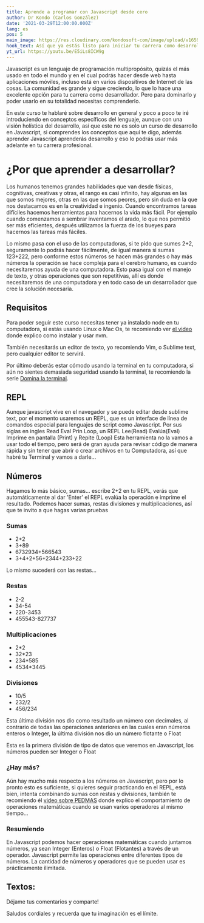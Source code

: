 ```yaml
---
title: Aprende a programar con Javascript desde cero
author: Dr Kondo (Carlos González)
date: '2021-03-29T12:00:00.000Z'
lang: es
pos: 5
main_image: https://res.cloudinary.com/kondosoft-com/image/upload/v1659903360/cyberpolin.com/2.png
hook_text: Así que ya estás listo para iniciar tu carrera como desarrollador, felicidades, en este tutorial encontraras desde los conceptos más básicos, hasta POO.
yt_url: https://youtu.be/E5iLs8ICW9g
---
```


Javascript es un lenguaje de programación multipropósito, quizás el más usado en todo el mundo y en el cual podrás hacer desde web hasta aplicaciones móviles, incluso está en varios dispositivos de Internet de las cosas. La comunidad es grande y sigue creciendo, lo que lo hace una excelente opción para tu carrera como desarrollador. Pero para dominarlo y poder usarlo en su totalidad necesitas comprenderlo.

En este curso te hablaré sobre desarrollo en general y poco a poco te iré introduciendo en conceptos específicos del lenguaje, aunque con una visión holística del desarrollo, así que este no es solo un curso de desarrollo en Javascript, si comprendes los conceptos que aquí te digo, además aprender Javascript aprenderás desarrollo y eso lo podrás usar más adelante en tu carrera profesional.

# ¿Por que aprender a desarrollar?

Los humanos tenemos grandes habilidades que van desde físicas, cognitivas, creativas y otras, el rango es casi infinito, hay algunas en las que somos mejores, otras en las que somos peores, pero sin duda en la que nos destacamos es en la creatividad e ingenio. Cuando encontramos tareas difíciles hacemos herramientas para hacernos la vida más fácil. Por ejemplo cuando comenzamos a sembrar inventamos el arado, lo que nos permitió ser más eficientes, después utilizamos la fuerza de los bueyes para hacernos las tareas más fáciles.

Lo mismo pasa con el uso de las computadoras, si te pido que sumes 2+2, seguramente lo podrás hacer fácilmente, de igual manera si sumas 123+222, pero conforme estos números se hacen más grandes o hay más números la operación se hace compleja para el cerebro humano, es cuando necesitaremos ayuda de una computadora. Esto pasa igual con el manejo de texto, y otras operaciones que son repetitivas, allí es donde necesitaremos de una computadora y en todo caso de un desarrollador que cree la solución necesaria.

## Requisitos

Para poder seguir este curso necesitas tener ya instalado node en tu computadora, si estás usando Linux o Mac Os, te recomiendo ver [el video](https:yt) donde explico como instalar y usar nvm.

También necesitarás un editor de texto, yo recomiendo Vim, o Sublime text, pero cualquier editor te servirá.

Por último deberás estar cómodo usando la terminal en tu computadora, si aún no sientes demasiada seguridad usando la terminal, te recomiendo la serie [Domina la terminal](https://).

## REPL

Aunque javascript vive en el navegador y se puede editar desde sublime text, por el momento usaremos un REPL, que es un interface de línea de comandos especial para lenguajes de script como Javascript.
Por sus siglas en ingles Read Eval Prin Loop, un REPL Lee(Read) Evalúa(Eval) Imprime en pantalla (Print) y Repite (Loop)
Esta herramienta no la vamos a usar todo el tiempo, pero será de gran ayuda para revisar código de manera rápida y sin tener que abrir o crear archivos en tu Computadora, así que habré tu Terminal y vamos a darle...


## Números

Hagamos lo más básico, sumas...
escribe 2+2 en tu REPL, verás que automáticamente al dar 'Enter' el REPL evalúa la operación e imprime el resultado.
Podemos hacer sumas, restas divisiones y multiplicaciones, así que te invito a que hagas varias pruebas

### Sumas
* 2+2
* 3+89
* 6732934+566543
* 3+4+2+56+2344+233+22

Lo mismo sucederá con las restas...

### Restas
* 2-2
* 34-54
* 220-3453
* 455543-827737

### Multiplicaciones

* 2*2
* 32*23
* 234*585
* 4534*3445

### Divisiones

* 10/5
* 232/2
* 456/234

Esta última división nos dio como resultado un número con decimales, al contrario de todas las operaciones anteriores en las cuales eran números enteros o Integer, la última división nos dio un número flotante o Float

Esta es la primera división de tipo de datos que veremos en Javascript, los números pueden ser Integer o Float

### ¿Hay más?

Aún hay mucho más respecto a los números en Javascript, pero por lo pronto esto es suficiente, si quieres seguir practicando en el REPL, está bien, intenta combinando sumas con restas y divisiones, también te recomiendo él [video sobre PEDMAS](https://) donde explico el comportamiento de operaciones matemáticas cuando se usan varios operadores al mismo tiempo...

### Resumiendo

En Javascript podemos hacer operaciones matemáticas cuando juntamos números, ya sean Integer (Enteros) o Float (Flotantes) a través de un operador. Javascript permite las operaciones entre diferentes tipos de números. La cantidad de números y operadores que se pueden usar es prácticamente ilimitada.

## Textos:

Déjame tus comentarios y comparte!

Saludos cordiales y recuerda que tu imaginación es el límite.


